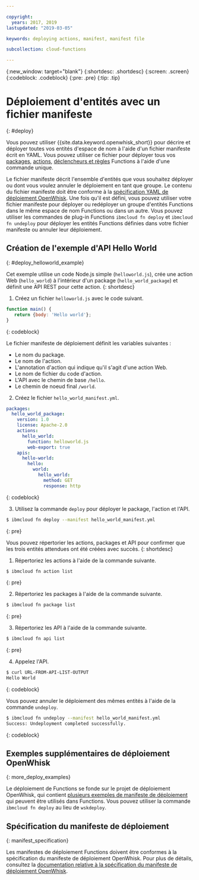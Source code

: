 ```yaml
---

copyright:
  years: 2017, 2019
lastupdated: "2019-03-05"

keywords: deploying actions, manifest, manifest file

subcollection: cloud-functions

---
```


{:new_window: target="blank"}
{:shortdesc: .shortdesc}
{:screen: .screen}
{:codeblock: .codeblock}
{:pre: .pre}
{:tip: .tip}

# Déploiement d'entités avec un fichier manifeste
{: #deploy}

Vous pouvez utiliser {{site.data.keyword.openwhisk_short}} pour décrire et déployer toutes vos entités d'espace de nom à l'aide d'un fichier manifeste écrit en YAML. Vous pouvez utiliser ce fichier pour déployer tous vos [packages](/docs/openwhisk?topic=cloud-functions-openwhisk_packages#openwhisk_packages), [actions](/docs/openwhisk?topic=cloud-functions-openwhisk_actions#openwhisk_actions), [déclencheurs
et règles](/docs/openwhisk?topic=cloud-functions-openwhisk_triggers#openwhisk_triggers) Functions à l'aide d'une commande unique. 

Le fichier manifeste décrit l'ensemble d'entités que vous souhaitez déployer ou dont vous voulez annuler le déploiement en tant que groupe. Le contenu du fichier manifeste doit être conforme à la [spécification YAML de déploiement OpenWhisk](https://github.com/apache/incubator-openwhisk-wskdeploy/tree/master/specification#package-specification). Une fois qu'il est défini, vous pouvez utiliser votre fichier manifeste pour déployer ou redéployer un groupe d'entités Functions dans le même espace de nom Functions ou dans un autre. Vous pouvez utiliser les commandes de plug-in Functions `ibmcloud fn deploy` et `ibmcloud fn undeploy` pour déployer les entités Functions définies dans votre fichier manifeste ou annuler leur déploiement. 

## Création de l'exemple d'API Hello World
{: #deploy_helloworld_example}

Cet exemple utilise un code Node.js simple (`helloworld.js`), crée une action Web (`hello_world`) à l'intérieur d'un package (`hello_world_package`) et définit une API REST pour cette action.
{: shortdesc}

1. Créez un fichier `helloworld.js` avec le code suivant. 

```javascript
function main() {
   return {body: 'Hello world'};
}
```
{: codeblock}

Le fichier manifeste de déploiement définit les variables suivantes : 
* Le nom du package. 
* Le nom de l'action. 
* L'annotation d'action qui indique qu'il s'agit d'une action Web. 
* Le nom de fichier du code d'action. 
* L'API avec le chemin de base `/hello`. 
* Le chemin de noeud final `/world`. 

2. Créez le fichier `hello_world_manifest.yml`. 

```yaml
packages:
  hello_world_package:
    version: 1.0
    license: Apache-2.0
    actions:
      hello_world:
        function: helloworld.js
        web-export: true
    apis:
      hello-world:
        hello:
          world:
            hello_world:
              method: GET
              response: http
```
{: codeblock}

3. Utilisez la commande `deploy` pour déployer le package, l'action et l'API. 

```sh
$ ibmcloud fn deploy --manifest hello_world_manifest.yml
```
{: pre}

Vous pouvez répertorier les actions, packages et API pour confirmer que les trois entités attendues ont été créées avec succès.
{: shortdesc}

1. Répertoriez les actions à l'aide de la commande suivante. 

```sh
$ ibmcloud fn action list
```
{: pre}

2. Répertoriez les packages à l'aide de la commande suivante. 

```sh
$ ibmcloud fn package list
```
{: pre}

3. Répertoriez les API à l'aide de la commande suivante. 
```sh
$ ibmcloud fn api list
```
{: pre}

4. Appelez l'API. 

```sh
$ curl URL-FROM-API-LIST-OUTPUT
Hello World
```
{: codeblock}

Vous pouvez annuler le déploiement des mêmes entités à l'aide de la commande `undeploy`. 

```sh
$ ibmcloud fn undeploy --manifest hello_world_manifest.yml
Success: Undeployment completed successfully.
```
{: codeblock}

## Exemples supplémentaires de déploiement OpenWhisk
{: more_deploy_examples}

Le déploiement de Functions se fonde sur le projet de déploiement OpenWhisk, qui contient
[plusieurs exemples de manifeste de déploiement](https://github.com/apache/incubator-openwhisk-wskdeploy/blob/master/docs/programming_guide.md#guided-examples) qui peuvent être utilisés dans Functions. Vous pouvez utiliser la commande `ibmcloud fn deploy` au lieu de `wskdeploy`. 

## Spécification du manifeste de déploiement
{: manifest_specification}

Les manifestes de déploiement Functions doivent être conformes à la spécification du manifeste de déploiement OpenWhisk. Pour plus de détails, consultez la [documentation relative à la spécification du manifeste de déploiement OpenWhisk](https://github.com/apache/incubator-openwhisk-wskdeploy/tree/master/specification#openwhisk-packaging-specification). 


